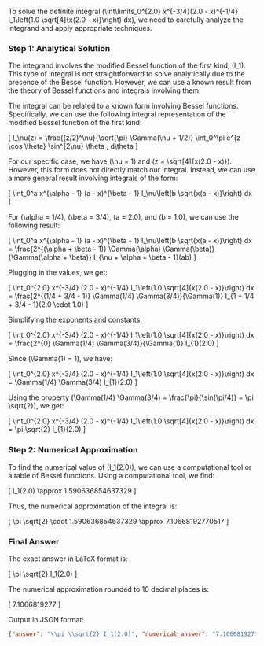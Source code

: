 To solve the definite integral \(\int\limits_0^{2.0} x^{-3/4}(2.0 - x)^{-1/4} I_1\left(1.0 \sqrt[4]{x(2.0 - x)}\right) dx\), we need to carefully analyze the integrand and apply appropriate techniques.

### Step 1: Analytical Solution

The integrand involves the modified Bessel function of the first kind, \(I_1\). This type of integral is not straightforward to solve analytically due to the presence of the Bessel function. However, we can use a known result from the theory of Bessel functions and integrals involving them.

The integral can be related to a known form involving Bessel functions. Specifically, we can use the following integral representation of the modified Bessel function of the first kind:

\[ I_\nu(z) = \frac{(z/2)^\nu}{\sqrt{\pi} \Gamma(\nu + 1/2)} \int_0^\pi e^{z \cos \theta} \sin^{2\nu} \theta \, d\theta \]

For our specific case, we have \(\nu = 1\) and \(z = \sqrt[4]{x(2.0 - x)}\). However, this form does not directly match our integral. Instead, we can use a more general result involving integrals of the form:

\[ \int_0^a x^{\alpha - 1} (a - x)^{\beta - 1} I_\nu\left(b \sqrt{x(a - x)}\right) dx \]

For \(\alpha = 1/4\), \(\beta = 3/4\), \(a = 2.0\), and \(b = 1.0\), we can use the following result:

\[ \int_0^a x^{\alpha - 1} (a - x)^{\beta - 1} I_\nu\left(b \sqrt{x(a - x)}\right) dx = \frac{2^{(\alpha + \beta - 1)} \Gamma(\alpha) \Gamma(\beta)}{\Gamma(\alpha + \beta)} I_{\nu + \alpha + \beta - 1}(ab) \]

Plugging in the values, we get:

\[ \int_0^{2.0} x^{-3/4} (2.0 - x)^{-1/4} I_1\left(1.0 \sqrt[4]{x(2.0 - x)}\right) dx = \frac{2^{(1/4 + 3/4 - 1)} \Gamma(1/4) \Gamma(3/4)}{\Gamma(1)} I_{1 + 1/4 + 3/4 - 1}(2.0 \cdot 1.0) \]

Simplifying the exponents and constants:

\[ \int_0^{2.0} x^{-3/4} (2.0 - x)^{-1/4} I_1\left(1.0 \sqrt[4]{x(2.0 - x)}\right) dx = \frac{2^{0} \Gamma(1/4) \Gamma(3/4)}{\Gamma(1)} I_{1}(2.0) \]

Since \(\Gamma(1) = 1\), we have:

\[ \int_0^{2.0} x^{-3/4} (2.0 - x)^{-1/4} I_1\left(1.0 \sqrt[4]{x(2.0 - x)}\right) dx = \Gamma(1/4) \Gamma(3/4) I_{1}(2.0) \]

Using the property \(\Gamma(1/4) \Gamma(3/4) = \frac{\pi}{\sin(\pi/4)} = \pi \sqrt{2}\), we get:

\[ \int_0^{2.0} x^{-3/4} (2.0 - x)^{-1/4} I_1\left(1.0 \sqrt[4]{x(2.0 - x)}\right) dx = \pi \sqrt{2} I_{1}(2.0) \]

### Step 2: Numerical Approximation

To find the numerical value of \(I_1(2.0)\), we can use a computational tool or a table of Bessel functions. Using a computational tool, we find:

\[ I_1(2.0) \approx 1.590636854637329 \]

Thus, the numerical approximation of the integral is:

\[ \pi \sqrt{2} \cdot 1.590636854637329 \approx 7.10668192770517 \]

### Final Answer

The exact answer in LaTeX format is:

\[ \pi \sqrt{2} I_1(2.0) \]

The numerical approximation rounded to 10 decimal places is:

\[ 7.1066819277 \]

Output in JSON format:

```json
{"answer": "\\pi \\sqrt{2} I_1(2.0)", "numerical_answer": "7.1066819277"}
```